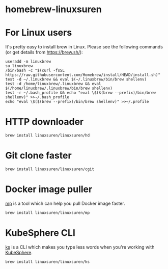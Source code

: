 # homebrew-linuxsuren

# For Linux users
It's pretty easy to install brew in Linux. Please see the following commands (or get details from https://brew.sh/):
```
useradd -m linuxbrew
su linuxbrew
/bin/bash -c "$(curl -fsSL https://raw.githubusercontent.com/Homebrew/install/HEAD/install.sh)"
test -d ~/.linuxbrew && eval $(~/.linuxbrew/bin/brew shellenv)
test -d /home/linuxbrew/.linuxbrew && eval $(/home/linuxbrew/.linuxbrew/bin/brew shellenv)
test -r ~/.bash_profile && echo "eval \$($(brew --prefix)/bin/brew shellenv)" >>~/.bash_profile
echo "eval \$($(brew --prefix)/bin/brew shellenv)" >>~/.profile
```

# HTTP downloader
```
brew install linuxsuren/linuxsuren/hd
```

# Git clone faster
```
brew install linuxsuren/linuxsuren/cgit
```

# Docker image puller
[mp](https://github.com/linuxsuren/mirrors/) is a tool which can help you pull Docker image faster.

```
brew install linuxsuren/linuxsuren/mp
```

# KubeSphere CLI
[ks](https://github.com/linuxsuren/ks) is a CLI which makes you type less words when you're working with [KubeSphere](https://github.com/kubesphere/kubesphere).

```
brew install linuxsuren/linuxsuren/ks
```
